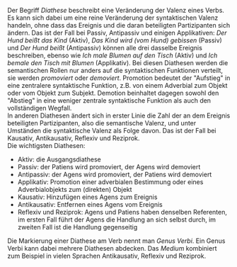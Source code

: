 Der Begriff *Diathese* beschreibt eine Veränderung der Valenz eines Verbs. Es kann sich dabei um eine reine Veränderung der syntaktischen Valenz handeln, ohne dass das Ereignis und die daran beteiligten Partizipanten sich ändern. Das ist der Fall bei Passiv, Antipassiv und einigen Applikativen: *Der Hund beißt das Kind* (Aktiv), *Das Kind wird (vom Hund) gebissen* (Passiv) und *Der Hund beißt* (Antipassiv) können alle drei dasselbe Ereignis beschreiben, ebenso wie *Ich male Blumen auf den Tisch* (Aktiv) und *Ich bemale den Tisch mit Blumen* (Applikativ). Bei diesen Diathesen werden die semantischen Rollen nur anders auf die syntaktischen Funktionen verteilt, sie werden *promoviert* oder *demoviert*. Promotion bedeutet der "Aufstieg" in eine zentralere syntaktische Funktion, z.B. von einem Adverbial zum Objekt oder vom Objekt zum Subjekt. Demotion beinhaltet dagegen sowohl den "Abstieg" in eine weniger zentrale syntaktische Funktion als auch den vollständigen Wegfall.  
In anderen Diathesen ändert sich in erster Linie die Zahl der an dem Ereignis beteiligten Partizipanten, also die semantische Valenz, und unter Umständen die syntaktische Valenz als Folge davon. Das ist der Fall bei Kausativ, Antikausativ, Reflexiv und Reziprok.  
Die wichtigsten Diathesen:  
* Aktiv: die Ausgangsdiathese
* Passiv: der Patiens wird promoviert, der Agens wird demoviert
* Antipassiv: der Agens wird promoviert, der Patiens wird demoviert
* Applikativ: Promotion einer adverbialen Bestimmung oder eines Adverbialobjekts zum (direkten) Objekt
* Kausativ: Hinzufügen eines Agens zum Ereignis
* Antikausativ: Entfernen eines Agens vom Ereignis
* Reflexiv und Reziprok: Agens und Patiens haben denselben Referenten, im ersten Fall führt der Agens die Handlung an sich selbst durch, im zweiten Fall ist die Handlung gegenseitig

Die Markierung einer Diathese am Verb nennt man *Genus Verbi*. Ein Genus Verbi kann dabei mehrere Diathesen abdecken. Das *Medium* kombiniert zum Beispiel in vielen Sprachen Antikausativ, Reflexiv und Reziprok.
